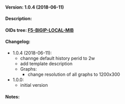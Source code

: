#### Version: 1.0.4 (2018-06-11)

#### Description:

#### OIDs tree: [F5-BIGIP-LOCAL-MIB](http://www.oidview.com/mibs/3375/F5-BIGIP-LOCAL-MIB.html)

#### Changelog:
- 1.0.4 (2018-06-11):
  - channge default history perid to 2w
  - add template description
  - Graphs:
    - change resolution of all graphs to 1200x300
- 1.0.0:
  - initial version

#### Notes:
